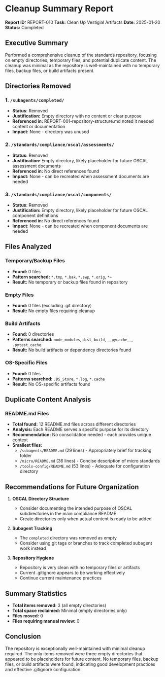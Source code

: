 # Cleanup Summary Report

**Report ID:** REPORT-010
**Task:** Clean Up Vestigial Artifacts
**Date:** 2025-01-20
**Status:** Completed

## Executive Summary

Performed a comprehensive cleanup of the standards repository, focusing on empty directories, temporary files, and potential duplicate content. The cleanup was minimal as the repository is well-maintained with no temporary files, backup files, or build artifacts present.

## Directories Removed

### 1. `/subagents/completed/`

- **Status:** Removed
- **Justification:** Empty directory with no content or clear purpose
- **Referenced in:** REPORT-001-repository-structure.md noted it needed content or documentation
- **Impact:** None - directory was unused

### 2. `/standards/compliance/oscal/assessments/`

- **Status:** Removed
- **Justification:** Empty directory, likely placeholder for future OSCAL assessment documents
- **Referenced in:** No direct references found
- **Impact:** None - can be recreated when assessment documents are needed

### 3. `/standards/compliance/oscal/components/`

- **Status:** Removed
- **Justification:** Empty directory, likely placeholder for future OSCAL component definitions
- **Referenced in:** No direct references found
- **Impact:** None - can be recreated when component documents are needed

## Files Analyzed

### Temporary/Backup Files

- **Found:** 0 files
- **Pattern searched:** `*.tmp`, `*.bak`, `*.swp`, `*.orig`, `*~`
- **Result:** No temporary or backup files found in repository

### Empty Files

- **Found:** 0 files (excluding .git directory)
- **Result:** No empty files requiring cleanup

### Build Artifacts

- **Found:** 0 directories
- **Patterns searched:** `node_modules`, `dist`, `build`, `__pycache__`, `.pytest_cache`
- **Result:** No build artifacts or dependency directories found

### OS-Specific Files

- **Found:** 0 files
- **Patterns searched:** `.DS_Store`, `*.log`, `*.cache`
- **Result:** No OS-specific artifacts found

## Duplicate Content Analysis

### README.md Files

- **Total found:** 12 README.md files across different directories
- **Analysis:** Each README serves a specific purpose for its directory
- **Recommendation:** No consolidation needed - each provides unique context
- **Smallest files:**
  - `/subagents/README.md` (29 lines) - Appropriately brief for tracking folder
  - `/micro/README.md` (36 lines) - Concise description of micro standards
  - `/tools-config/README.md` (53 lines) - Adequate for configuration directory

## Recommendations for Future Organization

1. **OSCAL Directory Structure**
   - Consider documenting the intended purpose of OSCAL subdirectories in the main compliance README
   - Create directories only when actual content is ready to be added

2. **Subagent Tracking**
   - The `completed` directory was removed as empty
   - Consider using git tags or branches to track completed subagent work instead

3. **Repository Hygiene**
   - Repository is very clean with no temporary files or artifacts
   - Current .gitignore appears to be working effectively
   - Continue current maintenance practices

## Summary Statistics

- **Total items removed:** 3 (all empty directories)
- **Total space reclaimed:** Minimal (empty directories only)
- **Files moved:** 0
- **Files requiring manual review:** 0

## Conclusion

The repository is exceptionally well-maintained with minimal cleanup required. The only items removed were three empty directories that appeared to be placeholders for future content. No temporary files, backup files, or build artifacts were found, indicating good development practices and effective .gitignore configuration.
